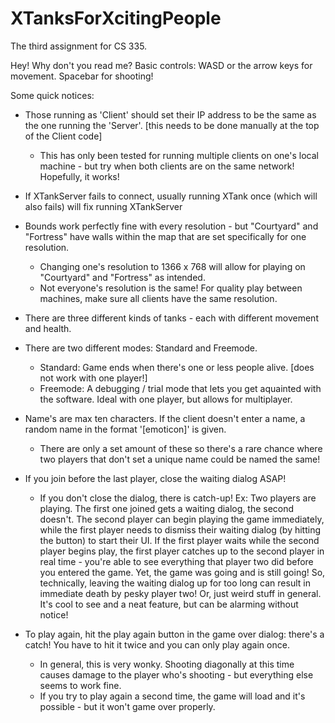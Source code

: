 # XTanksForXcitingPeople
The third assignment for CS 335.

Hey! Why don't you read me? 
Basic controls: WASD or the arrow keys for movement. Spacebar for shooting!

Some quick notices:
* Those running as 'Client' should set their IP address to be the same as the one running the 'Server'. [this needs to be done manually at the top of the Client code]
  * This has only been tested for running multiple clients on one's local machine - but try when both clients are on the same network! Hopefully, it works!
* If XTankServer fails to connect, usually running XTank once (which will also fails) will fix running XTankServer

* Bounds work perfectly fine with every resolution - but "Courtyard" and "Fortress" have walls within the map that are set specifically for one resolution.
  * Changing one's resolution to 1366 x 768 will allow for playing on "Courtyard" and "Fortress" as intended.
  * Not everyone's resolution is the same! For quality play between machines, make sure all clients have the same resolution.

* There are three different kinds of tanks - each with different movement and health.
* There are two different modes: Standard and Freemode. 
  * Standard: Game ends when there's one or less people alive. [does not work with one player!]
  * Freemode: A debugging / trial mode that lets you get aquainted with the software. Ideal with one player, but allows for multiplayer.

* Name's are max ten characters. If the client doesn't enter a name, a random name in the format '[emoticon]' is given.
  * There are only a set amount of these so there's a rare chance where two players that don't set a unique name could be named the same!

* If you join before the last player, close the waiting dialog ASAP!
  * If you don't close the dialog, there is catch-up!
    Ex: Two players are playing. The first one joined gets a waiting dialog, the second doesn't.
    The second player can begin playing the game immediately, while the first player needs to dismiss their waiting dialog (by hitting the button) to start their UI.
    If the first player waits while the second player begins play, the first player catches up to the second player in real time - you're able to see everything that
    player two did before you entered the game. Yet, the game was going and is still going! So, technically, leaving the waiting dialog up for too long can result in
    immediate death by pesky player two! Or, just weird stuff in general. It's cool to see and a neat feature, but can be alarming without notice!

* To play again, hit the play again button in the game over dialog: there's a catch! You have to hit it twice and you can only play again once.
  * In general, this is very wonky. Shooting diagonally at this time causes damage to the player who's shooting - but everything else seems to work fine.
  * If you try to play again a second time, the game will load and it's possible - but it won't game over properly. 
